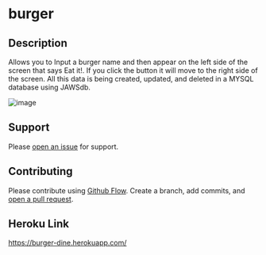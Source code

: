 # burger

## Description
Allows you to Input a burger name and then appear on the left side of the screen that says Eat it!. If you click the button it will move to the right side of the screen. All this data is being created, updated, and deleted in a MYSQL database using JAWSdb.

![image](https://user-images.githubusercontent.com/59625096/90558621-3b32b180-e151-11ea-8e2b-3f53f3a08741.png)

## Support

Please [open an issue](https://github.com/fraction/readme-boilerplate/issues/new) for support.

## Contributing

Please contribute using [Github Flow](https://guides.github.com/introduction/flow/). Create a branch, add commits, and [open a pull request](https://github.com/fraction/readme-boilerplate/compare/).

## Heroku Link

https://burger-dine.herokuapp.com/
